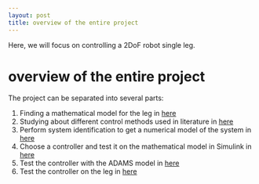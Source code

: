 ```yaml
---
layout: post
title: overview of the entire project
---
```


Here, we will focus on controlling a 2DoF robot single leg.

# overview of the entire project
The project can be separated into several parts:
1. Finding a mathematical model for the leg in [here](mathematical-modeling-of-a-single-leg-robot)
2. Studying about different control methods used in literature in [here](2dof-robot-control-literature)
3. Perform system identification to get a numerical model of the system in [here](single-leg-robot-system-identification)
4. Choose a controller and test it  on the mathematical model in Simulink in [here](single-leg-robot-numerical-model)
5. Test the controller with the ADAMS model in [here](single-leg-robot-controller-implementation-in-adams-simulink)
6. Test the controller on the leg in [here](single-leg-robot-controller-real-world-implementation)